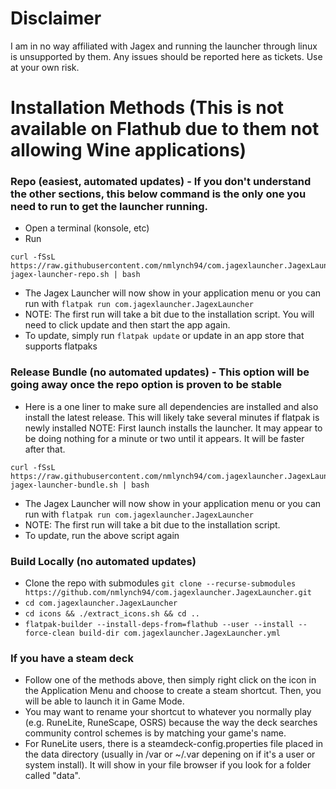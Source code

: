 # Disclaimer
I am in no way affiliated with Jagex and running the launcher through linux is unsupported by them. Any issues should be reported here as tickets. Use at your own risk.

# Installation Methods (This is not available on Flathub due to them not allowing Wine applications)

### Repo (easiest, automated updates) - If you don't understand the other sections, this below command is the only one you need to run to get the launcher running.
- Open a terminal (konsole, etc)
- Run 
```
curl -fSsL https://raw.githubusercontent.com/nmlynch94/com.jagexlauncher.JagexLauncher/main/install-jagex-launcher-repo.sh | bash
```
- The Jagex Launcher will now show in your application menu or you can run with `flatpak run com.jagexlauncher.JagexLauncher`
- NOTE: The first run will take a bit due to the installation script. You will need to click update and then start the app again.
- To update, simply run `flatpak update` or update in an app store that supports flatpaks

### Release Bundle (no automated updates) - This option will be going away once the repo option is proven to be stable
- Here is a one liner to make sure all dependencies are installed and also install the latest release. This will likely take several minutes if flatpak is newly installed NOTE: First launch installs the launcher. It may appear to be doing nothing for a minute or two until it appears. It will be faster after that.
```
curl -fSsL https://raw.githubusercontent.com/nmlynch94/com.jagexlauncher.JagexLauncher/main/install-jagex-launcher-bundle.sh | bash
```
- The Jagex Launcher will now show in your application menu or you can run with `flatpak run com.jagexlauncher.JagexLauncher`
- NOTE: The first run will take a bit due to the installation script.
- To update, run the above script again

### Build Locally (no automated updates)
- Clone the repo with submodules `git clone --recurse-submodules https://github.com/nmlynch94/com.jagexlauncher.JagexLauncher.git`
- `cd com.jagexlauncher.JagexLauncher`
- `cd icons && ./extract_icons.sh && cd ..`
- `flatpak-builder --install-deps-from=flathub --user --install --force-clean build-dir com.jagexlauncher.JagexLauncher.yml`

### If you have a steam deck
- Follow one of the methods above, then simply right click on the icon in the Application Menu and choose to create a steam shortcut. Then, you will be able to launch it in Game Mode.
- You may want to rename your shortcut to whatever you normally play (e.g. RuneLite, RuneScape, OSRS) because the way the deck searches community control schemes is by matching your game's name.
- For RuneLite users, there is a steamdeck-config.properties file placed in the data directory (usually in /var or ~/.var depening on if it's a user or system install). It will show in your file browser if you look for a folder called "data".
